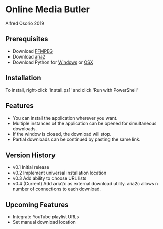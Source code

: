 # Online Media Butler
Alfred Osorio 2019

## Prerequisites

- Download [FFMPEG](https://github.com/adaptlearning/adapt_authoring/wiki/Installing-FFmpeg)
- Download [aria2](https://aria2.github.io/)
- Download Python for [Windows](https://www.python.org/ftp/python/3.7.4/python-3.7.4-amd64.exe) or [OSX](https://www.python.org/ftp/python/3.7.4/python-3.7.4-macosx10.9.pkg)

## Installation

To install, right-click 'Install.ps1' and click 'Run with PowerShell'

## Features


- You can install the application wherever you want.
- Multiple instances of the application can be opened for simultaneous downloads.
- If the window is closed, the download will stop.
- Partial downloads can be continued by pasting the same link.

## Version History

- v0.1 Initial release
- v0.2 Implement universal installation location
- v0.3 Add ability to choose URL lists
- v0.4 (Current) Add aria2c as external download utility. aria2c allows n number of connections to each download.

## Upcoming Features

- Integrate YouTube playlist URLs
- Set manual download location
